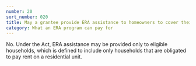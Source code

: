 ```yaml
---
number: 20
sort_number: 020
title: May a grantee provide ERA assistance to homeowners to cover their mortgage, utility, or energy costs?
category: What an ERA program can pay for
---
```


No. Under the Act, ERA assistance may be provided only to eligible households, which is defined to include only households that are obligated to pay rent on a residential unit.